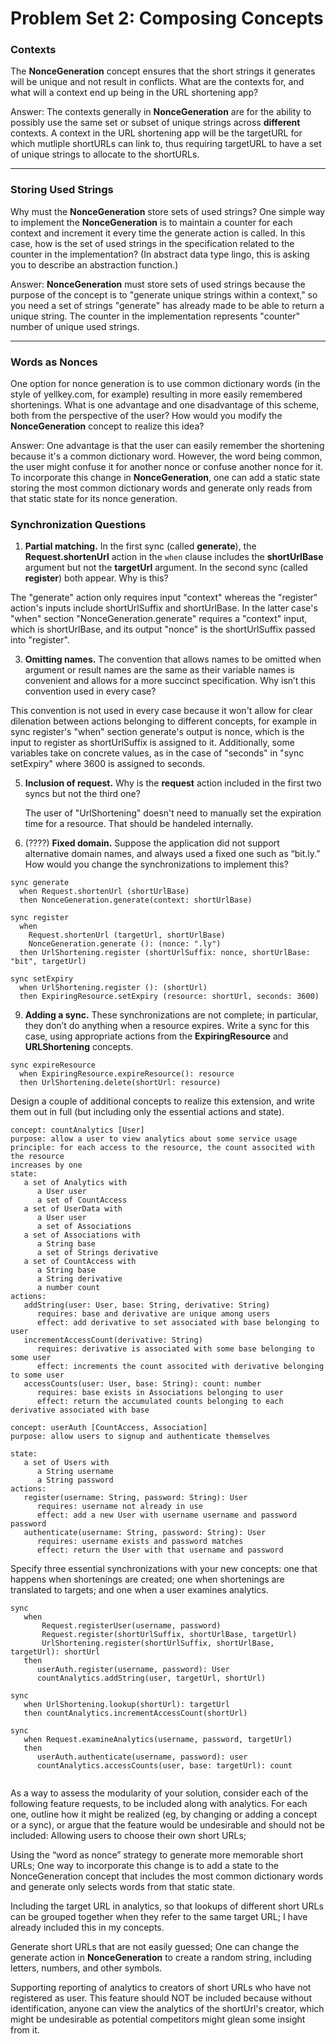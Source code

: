 # Problem Set 2: Composing Concepts

### Contexts
The **NonceGeneration** concept ensures that the short strings it generates will be unique and not result in conflicts. What are the contexts for, and what will a context end up being in the URL shortening app?

Answer: The contexts generally in **NonceGeneration** are for the ability to possibly use the same set or subset of unique strings across **different** contexts. A context in the URL shortening app will be the targetURL for which mutliple shortURLs can link to, thus requiring targetURL to have a set of unique strings to allocate to the shortURLs.

---

### Storing Used Strings
Why must the **NonceGeneration** store sets of used strings? One simple way to implement the **NonceGeneration** is to maintain a counter for each context and increment it every time the generate action is called. In this case, how is the set of used strings in the specification related to the counter in the implementation? (In abstract data type lingo, this is asking you to describe an abstraction function.)

Answer: **NonceGeneration** must store sets of used strings because the purpose of the concept is to "generate unique strings within a context," so you need a set of strings "generate" has already made to be able to return a unique string. The counter in the implementation represents "counter" number of unique used strings.

---

### Words as Nonces
One option for nonce generation is to use common dictionary words (in the style of yellkey.com, for example) resulting in more easily remembered shortenings. What is one advantage and one disadvantage of this scheme, both from the perspective of the user? How would you modify the **NonceGeneration** concept to realize this idea?

Answer: One advantage is that the user can easily remember the shortening because it's a common dictionary word. However, the word being common, the user might confuse it for another nonce or confuse another nonce for it. To incorporate this change in **NonceGeneration**, one can add a static state storing the most common dictionary words and generate only reads from that static state for its nonce generation.

### Synchronization Questions

1. **Partial matching.** In the first sync (called **generate**), the **Request.shortenUrl** action in the `when` clause includes the **shortUrlBase** argument but not the **targetUrl** argument. In the second sync (called **register**) both appear. Why is this?

The "generate" action only requires input "context" whereas the "register" action's inputs include shortUrlSuffix and shortUrlBase. In the latter case's "when" section "NonceGeneration.generate" requires a "context" input, which is shortUrlBase, and its output "nonce" is the shortUrlSuffix passed into "register".

3. **Omitting names.** The convention that allows names to be omitted when argument or result names are the same as their variable names is convenient and allows for a more succinct specification. Why isn’t this convention used in every case?
   
This convention is not used in every case because it won't allow for clear dilenation between actions belonging to different concepts, for example in sync register's "when" section generate's output is nonce, which is the input to register as shortUrlSuffix is assigned to it. Additionally, some variables take on concrete values, as in the case of "seconds" in "sync setExpiry" where 3600 is assigned to seconds.

5. **Inclusion of request.** Why is the **request** action included in the first two syncs but not the third one?

   The user of "UrlShortening" doesn't need to manually set the expiration time for a resource. That should be handeled internally.

7. (????) **Fixed domain.** Suppose the application did not support alternative domain names, and always used a fixed one such as “bit.ly.” How would you change the synchronizations to implement this?
```
sync generate
  when Request.shortenUrl (shortUrlBase)
  then NonceGeneration.generate(context: shortUrlBase)

sync register
  when
    Request.shortenUrl (targetUrl, shortUrlBase)
    NonceGeneration.generate (): (nonce: ".ly")
  then UrlShortening.register (shortUrlSuffix: nonce, shortUrlBase: "bit", targetUrl)

sync setExpiry
  when UrlShortening.register (): (shortUrl)
  then ExpiringResource.setExpiry (resource: shortUrl, seconds: 3600)
```

9. **Adding a sync.** These synchronizations are not complete; in particular, they don’t do anything when a resource expires. Write a sync for this case, using appropriate actions from the **ExpiringResource** and **URLShortening** concepts.
```
sync expireResource
  when ExpiringResource.expireResource(): resource
  then UrlShortening.delete(shortUrl: resource)

```

Design a couple of additional concepts to realize this extension, and write them out in full (but including only the essential actions and state).
```
concept: countAnalytics [User]
purpose: allow a user to view analytics about some service usage
principle: for each access to the resource, the count associted with the resource
increases by one
state:
   a set of Analytics with
      a User user
      a set of CountAccess
   a set of UserData with
      a User user
      a set of Associations
   a set of Associations with
      a String base
      a set of Strings derivative
   a set of CountAccess with
      a String base
      a String derivative
      a number count
actions:
   addString(user: User, base: String, derivative: String)
      requires: base and derivative are unique among users
      effect: add derivative to set associated with base belonging to user
   incrementAccessCount(derivative: String)
      requires: derivative is associated with some base belonging to some user
      effect: increments the count associted with derivative belonging to some user
   accessCounts(user: User, base: String): count: number
      requires: base exists in Associations belonging to user
      effect: return the accumulated counts belonging to each derivative associated with base

concept: userAuth [CountAccess, Association]
purpose: allow users to signup and authenticate themselves

state:
   a set of Users with
      a String username
      a String password
actions:
   register(username: String, password: String): User
      requires: username not already in use
      effect: add a new User with username username and password password
   authenticate(username: String, password: String): User
      requires: username exists and password matches
      effect: return the User with that username and password
```
Specify three essential synchronizations with your new concepts: one that happens when shortenings are created; one when shortenings are translated to targets; and one when a user examines analytics.
```
sync 
   when
       Request.registerUser(username, password)
       Request.register(shortUrlSuffix, shortUrlBase, targetUrl)
       UrlShortening.register(shortUrlSuffix, shortUrlBase, targetUrl): shortUrl
   then
      userAuth.register(username, password): User
      countAnalytics.addString(user, targetUrl, shortUrl)

sync
   when UrlShortening.lookup(shortUrl): targetUrl
   then countAnalytics.incrementAccessCount(shortUrl)

sync
   when Request.examineAnalytics(username, password, targetUrl)
   then
      userAuth.authenticate(username, password): user
      countAnalytics.accessCounts(user, base: targetUrl): count
        
```
As a way to assess the modularity of your solution, consider each of the following feature requests, to be included along with analytics. For each one, outline how it might be realized (eg, by changing or adding a concept or a sync), or argue that the feature would be undesirable and should not be included:
Allowing users to choose their own short URLs;

Using the “word as nonce” strategy to generate more memorable short URLs; 
One way to incorporate this change is to add a state to the NonceGeneration concept that includes the most common dictionary words and generate only selects words from that static state.

Including the target URL in analytics, so that lookups of different short URLs can be grouped together when they refer to the same target URL;
I have already included this in my concepts.

Generate short URLs that are not easily guessed;
One can change the generate action in **NonceGeneration** to create a random string, including letters, numbers, and other symbols.

Supporting reporting of analytics to creators of short URLs who have not registered as user.
This feature should NOT be included because without identification, anyone can view the analytics of the shortUrl's creator, which might be undesirable as potential competitors might glean some insight from it.
